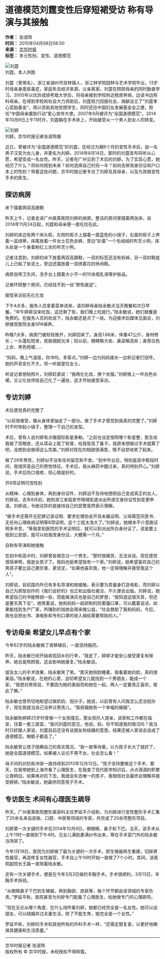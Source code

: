# 道德模范刘霆变性后穿短裙受访 称有导演与其接触

**作者：** 张淑玲  
**时间：** 2015年04月08日08:50  
**来源：** [京华时报](http://epaper.jinghua.cn/html/2015-04/08/content_187769.htm)  
**标签：** 多元性别、变性、道德模范

![刘霆](http://www.people.com.cn/mediafile/pic/20150408/15/8390591771881567487.jpg)  
刘霆。本人供图

刘霆（曾用名），浙江省湖州市双林镇人，浙江林学院园林与艺术学院毕业。13岁时母亲身患尿毒症，家庭失去经济来源，父亲离家。刘霆在照顾母亲的同时勤奋学习。2005年以优异成绩考取大学后，将母亲接到学校附近租房养病，边读书边照料母亲。在得到学校和社会大力资助后，刘霆努力回报社会，捐献设立了“刘霆孝心奖励基金”，用以资助其他贫困学生，同时还应中国妇女发展基金会之邀，担任“中国母亲援助行动”爱心宣传大使。2007年9月被评为“全国道德模范”。2014年10月9日上午11时许，刘霆躺在手术床上，开始接受从一个男人到女人的转变。

![刘婷](http://www.people.com.cn/mediafile/pic/20150408/12/5659950503114103640.jpg)  
刘婷。京华时报记者张淑玲摄

近日，曾被评为“全国道德模范”的刘霆，在经过为期6个月的变性手术后，由一名男子汉变为女儿身，并更名为刘婷。2014年8月14日，那时的刘霆宣布将听从心愿，希望变成一名女性。昨天，记者在广州见到了术后的刘婷。为了实现心愿，她经历了什么？将如何规划未来？如何选择自己的另一半？如何去修改身份证和户口本上的性别？带着这些问题，京华时报记者专访了刘婷及其母亲，以及为其做变性手术的医生。

## 探访病房

床下摆着两双高跟鞋

昨天上午，记者走进广州美莱医院刘婷的病房。整洁的房间里摆着两张床，自2014年11月24日起，刘霆和母亲便一直吃住在此。

刘婷的床边有两个床头柜，左侧的柜子上摆着一面蓝色的小镜子，右面的柜子上养着一盆绿萝。床尾放着一件女士花色衣裤，旁边“趴着”一个毛绒绒的布艺小狗，床头处是一个身着粉红上衣的布艺小熊。

记者注意到，刘婷的床下放着两双高跟鞋，一双的标签还没有拆掉，另一双的鞋底儿上已粘了些泥土。旁边还摆放着一双绣着花的休闲鞋。

病房自带卫生间，洗手台上摆着大小不一的10余瓶乳液等护肤品。

记者环顾整个房间，已经找不到一丝“男性痕迹”。

接受采访前先化化妆

下午4点多，服务人员拿着菜单进来，请刘婷母亲陆永敏点当天晚餐和次日早餐。“中午婷婷没来吃饭，这还剩了些，我们晚上吃就行。”陆永敏说，她们就餐是免费的。在服务人员的劝说下，陆永敏还是点了一些。为迎接术后媒体见面会，刘婷接受医院全身SPA保养。

昨晚7点多，病房门被轻轻推开，刘婷回来了。身高1.68米，体重47公斤，身材修长；一头蓬松短发，皮肤细腻光泽；较以前，眼睛略大些、鼻梁略高些；身穿白色上衣、黑色短裙……

“妈妈，晚上气温低，你冷吗，多穿点。”刘婷一边为妈妈接水一边和记者打招呼。她的声音变化不大，但一听就是位女士。

听说记者想拍照片，刘婷赶紧说：“我再化化妆，换个衣服。”刘婷换上一件白色长裙，又让化妆师给自己化了一遍妆，这才开始接受采访。

## 专访刘婷

术后感觉真的完整了

“以前很难受，像从身体里抽走了一部分。做了手术才感觉到我真的完整了。”刘婷时不时举起小镜子，整理一下自己的发型。

术后，曾有人说刘婷有点像国际影星泰勒。“之前也没定按照哪个影星整，医生给我做了双眼皮，还从耳朵上取了软骨，给我垫高了鼻子。我原来想做过手术就算了吧，没想到会做得这么完美。”刘婷对现在的相貌很满意，情不自禁地笑了起来。

做了28年男性，刘婷似乎没有任何留恋和不舍。“初中毕业后，特别是高中那段时间，我很厌恶自己的男性特征。手术后，我从麻药中醒过来，真的特别开心。”刘婷说，手术后伤口很疼，但心情是好的。

开8项证明可改性别

从精神、心理到身体，再到身份证件，刘婷迫不及待地想把自己变成真正的女人。刘婷说，去年8月初，她到浙江省临安市锦城街道派出所递交身份证性别变更申请。刘婷说，令她诧异的是接待自己的民警竟然表示理解。

“做手术还需开无犯罪记录证明、要求伦理协会开具未婚证明、父母需签同意书、无任何心理疾病证明等8项证明，这个工程太浩大了。”刘婷说，她根本不介意跑证明多辛苦，“等我拿到医院的手术证明后，就可以到派出所办身份证了，说是要上报到公安部，就可以给我改身份证，大概需一个月。”

自称有导演和她接触

在初中和高中时，刘婷曾各暗恋过一个男生，“那时很痛苦，无法诉说。现在感觉很简单啊，我是女孩子了。我妈也挺希望我有一个家。”刘婷说，她希望喜欢自己的男孩子要比自己更厉害、更坚定，“如果他喜欢我，他一定得理解并接受我这个人”。

刘婷说，目前国内外已有多名导演和她接触，表示要为其量身打造电影，而刘婷以自己为原型创作的《我们会好的》也正和出版社接洽，不久便会出版。刘婷说，她希望自己的书能畅销一些，而能做演员也是自己的梦想，“我知道这很天真，但还是要天真下去”。她笑着说，她和妈妈一起研制的防雾霾口罩，可以戴着说话，如果能找到生产厂家，所赚到的钱她会用来做公益，“社会救助了我和妈妈，今后，我也会把出书、演电影和专利口罩的收入捐给需要帮助的人。”

## 专访母亲 希望女儿早点有个家

今年62岁的陆永敏做了肾移植后，一直坚持服药。

昨天，陆永敏已经开始收拾回乡的行李，“我走了，婷婷才能安心接受康复和保养，她总是照顾我，这会影响她康复。”陆永敏说。

提及女儿的手术效果，陆永敏笑了笑。“那天她侧脸睡着，我看着她的脸，真的很美丽。”陆永敏说，在她的心里，迫切希望女儿能找到一个男朋友，能成一个家，“我想对男孩说，不要因为她的美丽而和她在一起，两人一定要真正喜欢，彼此了解。”

陆永敏也曾热切地盼望过做奶奶、抱孙子。她说，以前曾有人问我怎么还没抱孙子，现在我就当自己没养过男孩儿，“我祝福她有一个幸福的婚姻”。

陆永敏称婷婷25岁时曾被一个女孩撞见，那女孩托人提亲，说家和工作都在临安，住着一套三居室，“我问刘霆的意见，他说，妈，你不知道我的情况吗？我当时只好跟人家说，刘霆目前还没有谈朋友和结婚的意思。结果还被人家误会说成了道德模范，眼眶子都高了。”

陆永敏曾让孩子隐瞒自己的真实情况，“我一直等待着，以为孩子长大了就好了，她是全国道德模范，如果被人议论不男不女，社会怎么看！”

母子间的对抗和冲突一直持续到2013年12月12日。“孩子坚持要做这个手术，那天，在我带她到上海市看了心理医生，在我查了现代医学知识后，点点滴滴的积累让我明白，如果再对抗下去，我就会失去唯一的孩子，我相信社会最终会理解并接受婷婷。”陆永敏说，她最终同意孩子手术。

## 专访医生 术间有心理医生疏导

昨天，广州美莱医院整形美容科主任罗延平介绍称，为刘婷进行变性整形手术汇集了20余名来自皮肤、口腔、中医等领域的专家，共完成了20余项整形项目。

刘婷第一次关键的手术在2014年10月9日，做眼睛、鼻子和下巴。当天，该手术从上午11时一直做到下午4时。见女儿满脸裹满纱布出来，等在手术室门外的陆永敏当场哭了。

今年1月19日，医院为刘婷做了最为关键的一次手术，即生殖器再生重建，切掉男性器官，再造修复女性器官，手术自上午10时开始一直做了7个小时。其间，该医院副院长王磊一直陪着陆永敏。

还有一次关键手术，便是在今年3月3日做的丰胸手术。手术很顺利，3月13日，丰胸手术拆线。

“从眼睛鼻子下巴到生殖器，再到胸部、皮肤等，每个环节都由该领域的专家负责。”罗延平称，医院甚至为刘婷专门配备了心理医生，给她做专门的心理疏导。

“现在无论从哪个角度、在什么场所看刘婷，她都已经完全是一名女性。她可以谈朋友，可以结婚并过夫妻生活，除了不能生育，她完全是一个女性。”

罗延平称，刘婷的手术和其他所有的外科手术一样，“还需定期复查，以更好地确保其健康和生活质量。”

---

京华时报记者 张淑玲  
版权所有 © 京华时报，未经授权不得转载。
<!-- tcd_original_link http://politics.people.com.cn/n/2015/0408/c1001-26812431.html -->
